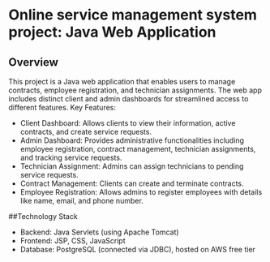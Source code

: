 # Online service management system project: Java Web Application

## Overview
This project is a Java web application that enables users to manage contracts, employee registration, and technician assignments. The web app includes distinct client and admin dashboards for streamlined access to different features.
Key Features:
- Client Dashboard: Allows clients to view their information, active contracts, and create service requests.
- Admin Dashboard: Provides administrative functionalities including employee registration, contract management, technician assignments, and tracking service requests.
- Technician Assignment: Admins can assign technicians to pending service requests.
- Contract Management: Clients can create and terminate contracts.
- Employee Registration: Allows admins to register employees with details like name, email, and phone number.

##Technology Stack
- Backend: Java Servlets (using Apache Tomcat)
- Frontend: JSP, CSS, JavaScript
- Database: PostgreSQL (connected via JDBC), hosted on AWS free tier




